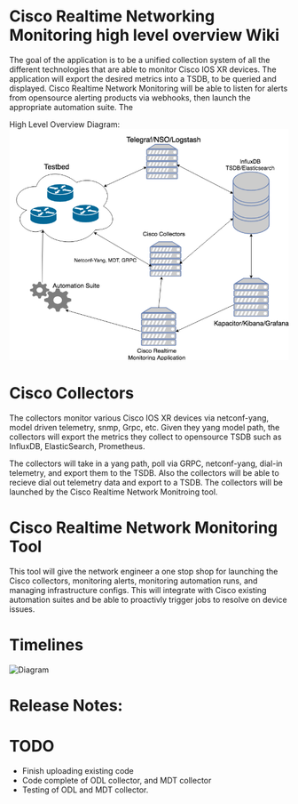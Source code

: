 # Cisco Realtime Networking Monitoring high level overview Wiki
The goal of the application is to be a unified collection system of all the different technologies that are able to monitor Cisco IOS XR devices.  The application will export the desired metrics into a TSDB, to be queried and displayed.  Cisco Realtime Network Monitoring will be able to listen for alerts from opensource alerting products via webhooks, then launch the appropriate automation suite.  The

High Level Overview Diagram:
![Diagram](https://github.com/GregoryBrown/Cisco-Network-Collectors/blob/master/high-level-overview.png)

# Cisco Collectors
The collectors monitor various Cisco IOS XR devices via netconf-yang, model driven telemetry, snmp, Grpc, etc.  Given they yang model path, the collectors will export the metrics they collect to opensource TSDB such as InfluxDB, ElasticSearch, Prometheus.  

The collectors will take in a yang path, poll via GRPC, netconf-yang, dial-in telemetry, and export them to the TSDB.  Also the collectors will be able to recieve dial out telemetry data and export to a TSDB.  The collectors will be launched by the Cisco Realtime Network Monitroing tool.

# Cisco Realtime Network Monitoring Tool
This tool will give the network engineer a one stop shop for launching the Cisco collectors, monitoring alerts, monitoring automation runs, and managing infrastructure configs.  This will integrate with Cisco existing automation suites and be able to proactivly trigger jobs to resolve on device issues. 

# Timelines
![Diagram](https://github.com/GregoryBrown/Cisco-Realtime-Network-Monitoring/blob/master/High%20Level%20Timeline.png)

# Release Notes:

# TODO
* Finish uploading existing code
* Code complete of ODL collector, and MDT collector
* Testing of ODL and MDT collector. 
